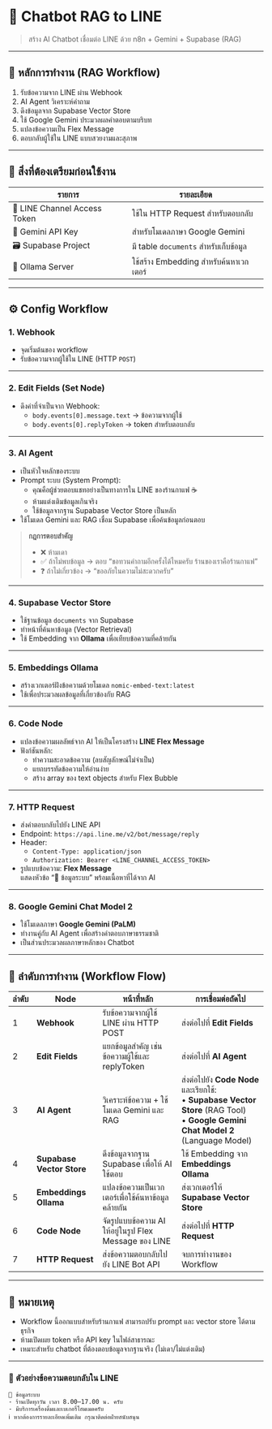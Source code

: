 # 🤖 Chatbot RAG to LINE  
> สร้าง AI Chatbot เชื่อมต่อ LINE ด้วย n8n + Gemini + Supabase (RAG)

---

## 🧠 หลักการทำงาน (RAG Workflow)

1. รับข้อความจาก LINE ผ่าน Webhook  
2. AI Agent วิเคราะห์คำถาม  
3. ดึงข้อมูลจาก Supabase Vector Store  
4. ใช้ Google Gemini ประมวลผลคำตอบตามบริบท  
5. แปลงข้อความเป็น Flex Message  
6. ตอบกลับผู้ใช้ใน LINE แบบสวยงามและสุภาพ  
---

## 🔐 สิ่งที่ต้องเตรียมก่อนใช้งาน

| รายการ | รายละเอียด |
|--------|-------------|
| 🔗 LINE Channel Access Token | ใช้ใน HTTP Request สำหรับตอบกลับ |
| 🧠 Gemini API Key | สำหรับโมเดลภาษา Google Gemini |
| 🗃️ Supabase Project | มี table `documents` สำหรับเก็บข้อมูล |
| 🤖 Ollama Server | ใช้สร้าง Embedding สำหรับค้นหาเวกเตอร์ |

---
## ⚙️ Config Workflow

### 1. **Webhook**
- จุดเริ่มต้นของ workflow  
- รับข้อความจากผู้ใช้ใน LINE (HTTP `POST`)  

---

### 2. **Edit Fields (Set Node)**
- ดึงค่าที่จำเป็นจาก Webhook:
  - `body.events[0].message.text` → ข้อความจากผู้ใช้  
  - `body.events[0].replyToken` → token สำหรับตอบกลับ  

---

### 3. **AI Agent**
- เป็นหัวใจหลักของระบบ  
- Prompt ระบบ (System Prompt):
  - คุณคือผู้ช่วยตอบแชทอย่างเป็นทางการใน LINE ของร้านกาแฟ ☕  
  - ห้ามแต่งเติมข้อมูลเกินจริง  
  - ใช้ข้อมูลจากฐาน Supabase Vector Store เป็นหลัก  
- ใช้โมเดล Gemini และ RAG เชื่อม Supabase เพื่อค้นข้อมูลก่อนตอบ  

> **กฎการตอบสำคัญ**
> - ❌ ห้ามเดา  
> - ✅ ถ้าไม่พบข้อมูล → ตอบ “ขอทวนคำถามอีกครั้งได้ไหมครับ ร้านของเราคือร้านกาแฟ”  
> - ❓ ถ้าไม่เกี่ยวข้อง → “ขออภัยในความไม่สะดวกครับ”

---

### 4. **Supabase Vector Store**
- ใช้ฐานข้อมูล `documents` จาก Supabase  
- ทำหน้าที่ค้นหาข้อมูล (Vector Retrieval)  
- ใช้ Embedding จาก **Ollama** เพื่อเทียบข้อความที่คล้ายกัน  

---

### 5. **Embeddings Ollama**
- สร้างเวกเตอร์ฝังข้อความด้วยโมเดล `nomic-embed-text:latest`  
- ใช้เพื่อประมวลผลข้อมูลที่เกี่ยวข้องกับ RAG  

---

### 6. **Code Node**
- แปลงข้อความผลลัพธ์จาก AI ให้เป็นโครงสร้าง **LINE Flex Message**  
- ฟังก์ชันหลัก:
  - ทำความสะอาดข้อความ (ลบสัญลักษณ์ไม่จำเป็น)
  - แยกบรรทัดข้อความให้อ่านง่าย
  - สร้าง array ของ text objects สำหรับ Flex Bubble

---

### 7. **HTTP Request**
- ส่งคำตอบกลับไปยัง LINE API  
- Endpoint: `https://api.line.me/v2/bot/message/reply`  
- Header:
  - `Content-Type: application/json`
  - `Authorization: Bearer <LINE_CHANNEL_ACCESS_TOKEN>`
- รูปแบบข้อความ: **Flex Message**  
  แสดงหัวข้อ “📌 ข้อมูลระบบ” พร้อมเนื้อหาที่ได้จาก AI

---

### 8. **Google Gemini Chat Model 2**
- ใช้โมเดลภาษา **Google Gemini (PaLM)**  
- ทำงานคู่กับ AI Agent เพื่อสร้างคำตอบภาษาธรรมชาติ  
- เป็นส่วนประมวลผลภาษาหลักของ Chatbot

---

## 🔄 ลำดับการทำงาน (Workflow Flow)

| ลำดับ | Node | หน้าที่หลัก | การเชื่อมต่อถัดไป |
|--------|------|--------------|--------------------|
| 1 | **Webhook** | รับข้อความจากผู้ใช้ LINE ผ่าน HTTP POST | ส่งต่อไปที่ **Edit Fields** |
| 2 | **Edit Fields** | แยกข้อมูลสำคัญ เช่น ข้อความผู้ใช้และ replyToken | ส่งต่อไปที่ **AI Agent** |
| 3 | **AI Agent** | วิเคราะห์ข้อความ + ใช้โมเดล Gemini และ RAG | ส่งต่อไปยัง **Code Node** และเรียกใช้:<br>• **Supabase Vector Store** (RAG Tool)<br>• **Google Gemini Chat Model 2** (Language Model) |
| 4 | **Supabase Vector Store** | ดึงข้อมูลจากฐาน Supabase เพื่อให้ AI ใช้ตอบ | ใช้ Embedding จาก **Embeddings Ollama** |
| 5 | **Embeddings Ollama** | แปลงข้อความเป็นเวกเตอร์เพื่อใช้ค้นหาข้อมูลคล้ายกัน | ส่งเวกเตอร์ให้ **Supabase Vector Store** |
| 6 | **Code Node** | จัดรูปแบบข้อความ AI ให้อยู่ในรูป Flex Message ของ LINE | ส่งต่อไปที่ **HTTP Request** |
| 7 | **HTTP Request** | ส่งข้อความตอบกลับไปยัง LINE Bot API | จบการทำงานของ Workflow |


---

## 📌 หมายเหตุ

- Workflow นี้ออกแบบสำหรับร้านกาแฟ สามารถปรับ prompt และ vector store ได้ตามธุรกิจ  
- ห้ามเปิดเผย token หรือ API key ในไฟล์สาธารณะ  
- เหมาะสำหรับ chatbot ที่ต้องตอบข้อมูลจากฐานจริง (ไม่เดา/ไม่แต่งเติม)

---

### 💬 ตัวอย่างข้อความตอบกลับใน LINE
```
📌 ข้อมูลระบบ
- ร้านเปิดทุกวัน เวลา 8.00–17.00 น. ครับ
- มีบริการเครื่องดื่มและเบเกอรี่โฮมเมดครับ
ℹ️ หากต้องการรายละเอียดเพิ่มเติม กรุณาติดต่อฝ่ายสนับสนุน
```

